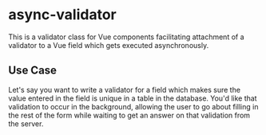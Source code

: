 # async-validator

This is a validator class for Vue components facilitating attachment of a validator to a Vue field which gets executed asynchronously.

## Use Case

Let's say you want to write a validator for a field which makes sure the value entered in the field is unique in a table in the database. You'd like that validation to occur in the background, allowing the user to go about filling in the rest of the form while waiting to get an answer on that validation from the server.


